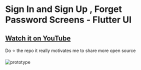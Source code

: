 # Sign In and Sign Up , Forget Password Screens - Flutter UI

## [Watch it on YouTube]( https://www.youtube.com/watch?v=YEd_5k5bcHc )


Do ⭐ the repo it really motivates me to share more open source

![prototype](https://user-images.githubusercontent.com/42013687/104835638-a6271680-58b0-11eb-93c6-8afb8bd162a8.png)
